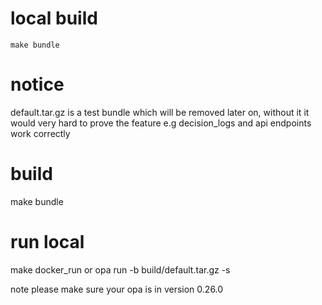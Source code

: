 # local build
```
make bundle
```
# notice
default.tar.gz is a test bundle which will be removed later on, without it it would very hard to prove the feature e.g decision_logs and api endpoints work correctly


# build
make bundle

# run  local
make docker_run
or 
opa run -b build/default.tar.gz -s

note please make sure your opa is in version 0.26.0